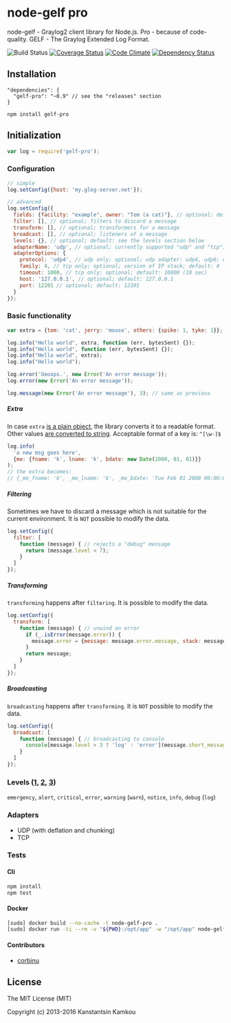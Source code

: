 node-gelf pro
====================
node-gelf - Graylog2 client library for Node.js. Pro - because of code-quality. GELF - The Graylog Extended Log Format.

![Build Status](https://travis-ci.org/kkamkou/node-gelf-pro.svg?branch=master)
[![Coverage Status](https://coveralls.io/repos/github/kkamkou/node-gelf-pro/badge.svg?branch=master)](https://coveralls.io/github/kkamkou/node-gelf-pro?branch=master)
[![Code Climate](https://codeclimate.com/github/kkamkou/node-gelf-pro/badges/gpa.svg)](https://codeclimate.com/github/kkamkou/node-gelf-pro)
[![Dependency Status](https://www.versioneye.com/user/projects/56eca2764fb9b0000e68bce1/badge.svg?style=flat)](https://www.versioneye.com/user/projects/56eca2764fb9b0000e68bce1)

## Installation
```
"dependencies": {
  "gelf-pro": "~0.9" // see the "releases" section
}
```
```npm install gelf-pro```

## Initialization
```javascript
var log = require('gelf-pro');
```

### Configuration
```javascript
// simple
log.setConfig({host: 'my.glog-server.net'});

// advanced
log.setConfig({
  fields: {facility: "example", owner: "Tom (a cat)"}, // optional; default fields for all messages
  filter: [], // optional; filters to discard a message
  transform: [], // optional; transformers for a message
  broadcast: [], // optional; listeners of a message
  levels: {}, // optional; default: see the levels section below
  adapterName: 'udp', // optional; currently supported "udp" and "tcp"; default: udp
  adapterOptions: {
    protocol: 'udp4', // udp only; optional; udp adapter: udp4, udp6; default: udp4
    family: 4, // tcp only; optional; version of IP stack; default: 4
    timeout: 1000, // tcp only; optional; default: 10000 (10 sec)
    host: '127.0.0.1', // optional; default: 127.0.0.1
    port: 12201 // optional; default: 12201
  }
});
```

### Basic functionality
```javascript
var extra = {tom: 'cat', jerry: 'mouse', others: {spike: 1, tyke: 1}};

log.info("Hello world", extra, function (err, bytesSent) {});
log.info("Hello world", function (err, bytesSent) {});
log.info("Hello world", extra);
log.info("Hello world");

log.error('Oooops.', new Error('An error message'));
log.error(new Error('An error message'));

log.message(new Error('An error message'), 3); // same as previous
```

##### Extra
In case `extra` [is a plain object](https://lodash.com/docs#isPlainObject),
the library converts it to a readable format. Other values [are converted to string](https://lodash.com/docs#toString).
Acceptable format of a key is: `^[\w-]$`
```javascript
log.info(
  'a new msg goes here',
  {me: {fname: 'k', lname: 'k', bdate: new Date(2000, 01, 01)}}
);
// the extra becomes:
// {_me_fname: 'k', _me_lname: 'k', _me_bdate: 'Tue Feb 01 2000 00:00:00 GMT+0100 (CET)'}
```

##### Filtering
Sometimes we have to discard a message which is not suitable for the current environment. It is `NOT` possible to modify the data.
```javascript
log.setConfig({
  filter: [
    function (message) { // rejects a "debug" message
      return (message.level < 7);
    }
  ]
});
```

##### Transforming
`transforming` happens after `filtering`. It is possible to modify the data.

```javascript
log.setConfig({
  transform: [
    function (message) { // unwind an error
      if (_.isError(message.error)) {
        message.error = {message: message.error.message, stack: message.error.stack};
      }
      return message;
    }
  ]
});
```

##### Broadcasting
`broadcasting` happens after `transforming`. It is `NOT` possible to modify the data.

```javascript
log.setConfig({
  broadcast: [
    function (message) { // broadcasting to console
      console[message.level > 3 ? 'log' : 'error'](message.short_message, message);
    }
  ]
});
```

### Levels ([1](https://httpd.apache.org/docs/current/mod/core.html#loglevel), [2](https://logging.apache.org/log4j/2.0/log4j-api/apidocs/org/apache/logging/log4j/Level.html), [3](http://stackoverflow.com/questions/2031163/when-to-use-the-different-log-levels))
`emergency`, `alert`, `critical`, `error`, `warning` (`warn`), `notice`, `info`, `debug` (`log`)

### Adapters

- UDP (with deflation and chunking)
- TCP

### Tests
#### Cli
```bash
npm install
npm test
```

#### Docker
```bash
[sudo] docker build --no-cache -t node-gelf-pro .
[sudo] docker run -ti --rm -v "${PWD}:/opt/app" -w "/opt/app" node-gelf-pro
```

#### Contributors

- [corbinu](https://github.com/corbinu)

## License
The MIT License (MIT)

Copyright (c) 2013-2016 Kanstantsin Kamkou
